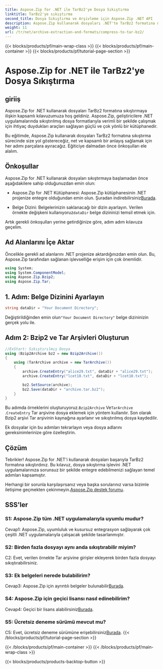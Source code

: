 ```yaml
---
title: Aspose.Zip for .NET ile TarBz2'ye Dosya Sıkıştırma
linktitle: TarBz2'ye sıkıştırma
second_title: Dosya Sıkıştırma ve Arşivleme için Aspose.Zip .NET API
description: Aspose.Zip kullanarak dosyaları .NET'te TarBz2 formatına nasıl sıkıştıracağınızı öğrenin. Verimli dosya sıkıştırma için adım adım kılavuzumuzu izleyin.
weight: 11
url: /tr/net/archive-extraction-and-formats/compress-to-tar-bz2/
---
```


{{< blocks/products/pf/main-wrap-class >}}
{{< blocks/products/pf/main-container >}}
{{< blocks/products/pf/tutorial-page-section >}}

# Aspose.Zip for .NET ile TarBz2'ye Dosya Sıkıştırma

## giriiş

Aspose.Zip for .NET kullanarak dosyaları TarBz2 formatına sıkıştırmaya ilişkin kapsamlı kılavuzumuza hoş geldiniz. Aspose.Zip, geliştiricilere .NET uygulamalarında sıkıştırılmış dosya formatlarıyla verimli bir şekilde çalışmak için ihtiyaç duydukları araçları sağlayan güçlü ve çok yönlü bir kütüphanedir.

Bu eğitimde, Aspose.Zip kullanarak dosyaları TarBz2 formatına sıkıştırma sürecinde size yol göstereceğiz, net ve kapsamlı bir anlayış sağlamak için her adımı parçalara ayıracağız. Eğiticiye dalmadan önce önkoşulları ele alalım.

## Önkoşullar

Aspose.Zip for .NET kullanarak dosyaları sıkıştırmaya başlamadan önce aşağıdakilere sahip olduğunuzdan emin olun:

-  Aspose.Zip for .NET Kütüphanesi: Aspose.Zip kütüphanesinin .NET projenize entegre olduğundan emin olun. Şuradan indirebilirsiniz[Burada](https://releases.aspose.com/zip/net/).

-  Belge Dizini: Belgelerinizin saklanacağı bir dizin ayarlayın. Verilen örnekte değişkeni kullanıyoruz`dataDir` belge dizininizi temsil etmek için.

Artık gerekli önkoşulları yerine getirdiğinize göre, adım adım kılavuza geçelim.

## Ad Alanlarını İçe Aktar

Öncelikle gerekli ad alanlarını .NET projenize aktardığınızdan emin olun. Bu, Aspose.Zip tarafından sağlanan işlevselliğe erişim için çok önemlidir.

```csharp
using System;
using System.ComponentModel;
using Aspose.Zip.Bzip2;
using Aspose.Zip.Tar;
```

## 1. Adım: Belge Dizinini Ayarlayın

```csharp
string dataDir = "Your Document Directory";
```

 Değiştirildiğinden emin olun`"Your Document Directory"` belge dizininizin gerçek yolu ile.

## Adım 2: Bzip2 ve Tar Arşivleri Oluşturun

```csharp
//ExStart: Sıkıştırılmış Dosya
using (Bzip2Archive bz2 = new Bzip2Archive())
{
    using (TarArchive archive = new TarArchive())
    {
        archive.CreateEntry("alice29.txt", dataDir + "alice29.txt");
        archive.CreateEntry("lcet10.txt", dataDir + "lcet10.txt");

        bz2.SetSource(archive);
        bz2.Save(dataDir + "archive.tar.bz2");
    }
}
```

 Bu adımda örneklerini oluşturuyoruz.`Bzip2Archive` Ve`TarArchive` .`CreateEntry` Tar arşivine dosya eklemek için yöntem kullanılır. Son olarak Bzip2 arşivi Tar arşivinin kaynağına ayarlanır ve sıkıştırılmış dosya kaydedilir.

Ek dosyalar için bu adımları tekrarlayın veya dosya adlarını gereksinimlerinize göre özelleştirin.

## Çözüm

Tebrikler! Aspose.Zip for .NET'i kullanarak dosyaları başarıyla TarBz2 formatına sıkıştırdınız. Bu kılavuz, dosya sıkıştırma işlevini .NET uygulamalarınıza sorunsuz bir şekilde entegre edebilmenizi sağlayan temel adımları kapsamıştır.

 Herhangi bir sorunla karşılaşırsanız veya başka sorularınız varsa bizimle iletişime geçmekten çekinmeyin.[Aspose.Zip destek forumu](https://forum.aspose.com/c/zip/37).

## SSS'ler

### S1: Aspose.Zip tüm .NET uygulamalarıyla uyumlu mudur?

Cevap1: Aspose.Zip, uyumluluk ve kusursuz entegrasyon sağlayarak çok çeşitli .NET uygulamalarıyla çalışacak şekilde tasarlanmıştır.

### S2: Birden fazla dosyayı aynı anda sıkıştırabilir miyim?

C2: Evet, verilen örnekte Tar arşivine girişler ekleyerek birden fazla dosyayı sıkıştırabilirsiniz.

### S3: Ek belgeleri nerede bulabilirim?

 Cevap3: Aspose.Zip için ayrıntılı belgeler bulunabilir[Burada](https://reference.aspose.com/zip/net/).

### S4: Aspose.Zip için geçici lisansı nasıl edinebilirim?

 Cevap4: Geçici bir lisans alabilirsiniz[Burada](https://purchase.aspose.com/temporary-license/).

### S5: Ücretsiz deneme sürümü mevcut mu?

 C5: Evet, ücretsiz deneme sürümüne erişebilirsiniz[Burada](https://releases.aspose.com/).
{{< /blocks/products/pf/tutorial-page-section >}}

{{< /blocks/products/pf/main-container >}}
{{< /blocks/products/pf/main-wrap-class >}}

{{< blocks/products/products-backtop-button >}}
